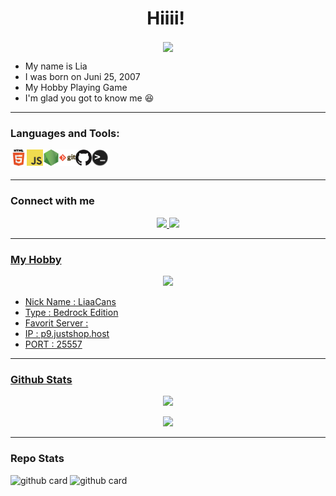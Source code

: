 <h1 align="center">Hiiii! <img src="https://github.com/XChillDs/hmm/blob/main/gif.gif" width="39px" alt=""><br></h1>
<p align="center">
<img align="center" height="auto" src="https://github.com/XChillDs/hmm/blob/main/83c51c0e7a340e6b3d30de2e9e2a1393.gif"/>

<p align="center">

- My name is Lia
- I was born on Juni 25, 2007
- My Hobby Playing Game
- I'm glad you got to know me 😆

------

### Languages and Tools:

<img align="left" alt="HTML5" width="26px" src="https://raw.githubusercontent.com/github/explore/80688e429a7d4ef2fca1e82350fe8e3517d3494d/topics/html/html.png" />
<img align="left" alt="JavaScript" width="26px" src="https://raw.githubusercontent.com/github/explore/80688e429a7d4ef2fca1e82350fe8e3517d3494d/topics/javascript/javascript.png" />
<img align="left" alt="Node.js" width="26px" src="https://raw.githubusercontent.com/github/explore/80688e429a7d4ef2fca1e82350fe8e3517d3494d/topics/nodejs/nodejs.png" />
<img align="left" alt="Git" width="26px" src="https://raw.githubusercontent.com/github/explore/80688e429a7d4ef2fca1e82350fe8e3517d3494d/topics/git/git.png" />
<img align="left" alt="GitHub" width="26px" src="https://raw.githubusercontent.com/github/explore/78df643247d429f6cc873026c0622819ad797942/topics/github/github.png" />
<img align="left" alt="Terminal" width="26px" src="https://raw.githubusercontent.com/github/explore/80688e429a7d4ef2fca1e82350fe8e3517d3494d/topics/terminal/terminal.png" />

<br />
<br />
  
------

### Connect with me 
<p align="center">
  <a href="https://instagram.com/itsmegura__"><img src="https://img.shields.io/badge/Instagram-E4405F?style=for-the-badge&logo=instagram&logoColor=white"/> 
  <a href="https://wa.me/6285703155153"><img src="https://img.shields.io/badge/WhatsApp-25D366?style=for-the-badge&logo=whatsapp&logoColor=white" />
  

------

### My Hobby
<p align="center">
  <img src="https://i.ibb.co/5j1GVgN/images.png" />
</p>
<p align="center">

- Nick Name : LiaaCans
- Type : Bedrock Edition
- Favorit Server :
- IP : p9.justshop.host
- PORT  : 25557

------

### Github Stats 

<p align="center"><a href="https://github.com/GuraCans"><img src="https://github-readme-stats.vercel.app/api?username=GuraCans&show_icons=true&theme=radical"></a></p>
<p align="center"><a href="https://github.com/GuraCans"><img src="https://github-readme-stats.vercel.app/api/top-langs/?username=GuraCans&theme=radical&layout=compact"></a></p> 

------    
 
### Repo Stats 

![github card](https://github-readme-stats.vercel.app/api/pin/?username=GuraCans&repo=hmm&theme=dark)
![github card](https://github-readme-stats.vercel.app/api/pin/?username=GuraCans&repo=XchillDs.github.io&theme=dark)
